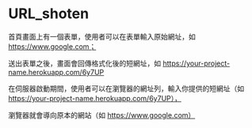 # URL_shoten
首頁畫面上有一個表單，使用者可以在表單輸入原始網址，如 https://www.google.com；

送出表單之後，畫面會回傳格式化後的短網址，如 https://your-project-name.herokuapp.com/6y7UP

在伺服器啟動期間，使用者可以在瀏覽器的網址列，輸入你提供的短網址（如 https://your-project-name.herokuapp.com/6y7UP），

瀏覽器就會導向原本的網站（如 https://www.google.com）

